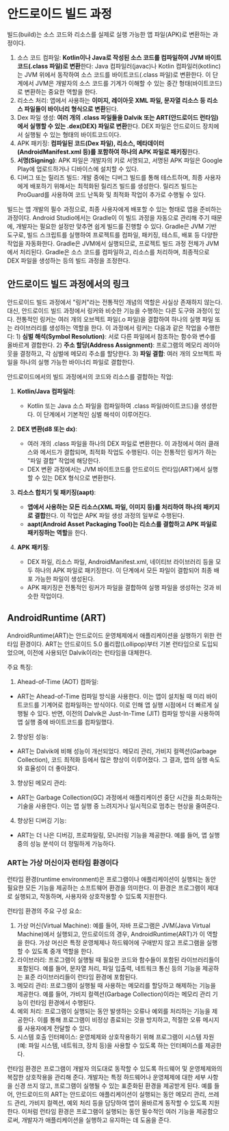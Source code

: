 # 안드로이드 빌드 과정

빌드(build)는 소스 코드와 리소스를 실제로 실행 가능한 앱 파일(APK)로 변환하는 과정이다. 

1. 소스 코드 컴파일: **Kotlin이나 Java로 작성된 소스 코드를 컴파일하여 JVM 바이트코드(.class 파일)로 변환**한다: Java 컴파일러(javac)나 Kotlin 컴파일러(kotlinc)는 JVM 위에서 동작하여 소스 코드를 바이트코드(.class 파일)로 변환한다. 이 단계에서 JVM은 개발자의 소스 코드를 기계가 이해할 수 있는 중간 형태(바이트코드)로 변환하는 중요한 역할을 한다. 
2. 리소스 처리: 앱에서 사용하는 **이미지, 레이아웃 XML 파일, 문자열 리소스 등 리소스 파일들이 바이너리 형식으로 변환**된다.
3. Dex 파일 생성: **여러 개의 .class 파일들을 Dalvik 또는 ART(안드로이드 런타임)에서 실행할 수 있는 .dex(DEX) 파일로 변환**한다. DEX 파일은 안드로이드 장치에서 실행될 수 있는 형태의 바이트코드이다.
4. APK 패키징: **컴파일된 코드(Dex 파일), 리소스, 메타데이터(AndroidManifest.xml 등)를 포함하여 하나의 APK 파일로 패키징**한다.
5. **서명(Signing)**: APK 파일은 개발자의 키로 서명되고, 서명된 APK 파일은 Google Play에 업로드하거나 디바이스에 설치할 수 있다.
6. 디버그 또는 릴리즈 빌드: 개발 중에는 디버그 빌드를 통해 테스트하며, 최종 사용자에게 배포하기 위해서는 최적화된 릴리즈 빌드를 생성한다. 릴리즈 빌드는 ProGuard를 사용하여 코드 난독화 및 최적화 작업이 추가로 수행될 수 있다.

빌드는 앱 개발의 필수 과정으로, 최종 사용자에게 배포할 수 있는 형태로 앱을 준비하는 과정이다. Android Studio에서는 Gradle이 이 빌드 과정을 자동으로 관리해 주기 때문에, 개발자는 필요한 설정만 맞추면 쉽게 빌드를 진행할 수 있다. Gradle은 JVM 기반 도구로, 빌드 스크립트를 실행하여 프로젝트를 컴파일, 패키징, 테스트, 배포 등 다양한 작업을 자동화한다. Gradle은 JVM에서 실행되므로, 프로젝트 빌드 과정 전체가 JVM에서 처리된다. Gradle은 소스 코드를 컴파일하고, 리소스를 처리하며, 최종적으로 DEX 파일을 생성하는 등의 빌드 과정을 조정한다.

## 안드로이드 빌드 과정에서의 링크
안드로이드 빌드 과정에서 "링커"라는 전통적인 개념의 역할은 사실상 존재하지 않는다. 대신, 안드로이드 빌드 과정에서 링커와 비슷한 기능을 수행하는 다른 도구와 과정이 있다. 전통적인 링커는 여러 개의 오브젝트 파일(.o 파일)을 결합하여 하나의 실행 파일 또는 라이브러리를 생성하는 역할을 한다. 이 과정에서 링커는 다음과 같은 작업을 수행한다: 1) **심벌 해석(Symbol Resolution)**: 서로 다른 파일에서 참조하는 함수와 변수를 올바르게 결합한다. 2) **주소 할당(Address Assignment)**: 프로그램의 메모리 레이아웃을 결정하고, 각 심벌에 메모리 주소를 할당한다. 3) **파일 결합**: 여러 개의 오브젝트 파일을 하나의 실행 가능한 바이너리 파일로 결합한다.

안드로이드에서의 빌드 과정에서의 코드와 리소스를 결합하는 작업:

1. **Kotlin/Java 컴파일러**:
   - Kotlin 또는 Java 소스 파일을 컴파일하여 .class 파일(바이트코드)을 생성한다. 이 단계에서 기본적인 심벌 해석이 이루어진다.

2. **DEX 변환(d8 또는 dx)**:
   - 여러 개의 .class 파일을 하나의 DEX 파일로 변환한다. 이 과정에서 여러 클래스와 메서드가 결합되며, 최적화 작업도 수행된다. 이는 전통적인 링커가 하는 "파일 결합" 작업에 해당한다.
   - DEX 변환 과정에서는 JVM 바이트코드를 안드로이드 런타임(ART)에서 실행할 수 있는 DEX 형식으로 변환한다.

3. **리소스 합치기 및 패키징(aapt)**:
   - **앱에서 사용하는 모든 리소스(XML 파일, 이미지 등)를 처리하여 하나의 패키지로 결합**한다. 이 작업은 APK 파일 생성 과정의 일부로 수행된다.
   - **aapt(Android Asset Packaging Tool)는 리소스를 결합하고 APK 파일로 패키징하는 역할**을 한다.

4. **APK 패키징**:
   - DEX 파일, 리소스 파일, AndroidManifest.xml, 네이티브 라이브러리 등을 모두 하나의 APK 파일로 패키징한다. 이 단계에서 모든 파일이 결합되어 최종 배포 가능한 파일이 생성된다.
   - APK 패키징은 전통적인 링커가 파일을 결합하여 실행 파일을 생성하는 것과 비슷한 작업이다.

## AndroidRuntime (ART)
AndroidRuntime(ART)는 안드로이드 운영체제에서 애플리케이션을 실행하기 위한 런타임 환경이다. ART는 안드로이드 5.0 롤리팝(Lollipop)부터 기본 런타임으로 도입되었으며, 이전에 사용되던 Dalvik이라는 런타임을 대체한다.

주요 특징:
1. Ahead-of-Time (AOT) 컴파일:
- ART는 Ahead-of-Time 컴파일 방식을 사용한다. 이는 앱이 설치될 때 미리 바이트코드를 기계어로 컴파일하는 방식이다. 이로 인해 앱 실행 시점에서 더 빠르게 실행될 수 있다. 반면, 이전의 Dalvik은 Just-In-Time (JIT) 컴파일 방식을 사용하여 앱 실행 중에 바이트코드를 컴파일했다.
2. 향상된 성능:
- ART는 Dalvik에 비해 성능이 개선되었다. 메모리 관리, 가비지 컬렉션(Garbage Collection), 코드 최적화 등에서 많은 향상이 이루어졌다. 그 결과, 앱의 실행 속도와 효율성이 더 좋아졌다.
3. 향상된 메모리 관리:
- ART는 Garbage Collection(GC) 과정에서 애플리케이션 중단 시간을 최소화하는 기술을 사용한다. 이는 앱 실행 중 느려지거나 일시적으로 멈추는 현상을 줄여준다.
4. 향상된 디버깅 기능:
- ART는 더 나은 디버깅, 프로파일링, 모니터링 기능을 제공한다. 예를 들어, 앱 실행 중의 성능 분석이 더 정밀하게 가능하다.

### ART는 가상 머신이자 런타임 환경이다
런타임 환경(runtime environment)은 프로그램이나 애플리케이션이 실행되는 동안 필요한 모든 기능을 제공하는 소프트웨어 환경을 의미한다. 이 환경은 프로그램이 제대로 실행되고, 작동하며, 사용자와 상호작용할 수 있도록 지원한다.

런타임 환경의 주요 구성 요소:
1. 가상 머신(Virtual Machine): 예를 들어, 자바 프로그램은 JVM(Java Virtual Machine)에서 실행되고, 안드로이드의 경우, AndroidRuntime(ART)가 이 역할을 한다. 가상 머신은 특정 운영체제나 하드웨어에 구애받지 않고 프로그램을 실행할 수 있도록 중개 역할을 한다.
2. 라이브러리: 프로그램이 실행될 때 필요한 코드와 함수들이 포함된 라이브러리들이 포함된다. 예를 들어, 문자열 처리, 파일 입출력, 네트워크 통신 등의 기능을 제공하는 표준 라이브러리들이 런타임 환경에 포함된다.
3. 메모리 관리: 프로그램이 실행될 때 사용하는 메모리를 할당하고 해제하는 기능을 제공한다. 예를 들어, 가비지 컬렉션(Garbage Collection)이라는 메모리 관리 기능이 런타임 환경에서 수행된다.
4. 예외 처리: 프로그램이 실행되는 동안 발생하는 오류나 예외를 처리하는 기능을 제공한다. 이를 통해 프로그램이 비정상 종료되는 것을 방지하고, 적절한 오류 메시지를 사용자에게 전달할 수 있다.
5. 시스템 호출 인터페이스: 운영체제와 상호작용하기 위해 프로그램이 시스템 자원(예: 파일 시스템, 네트워크, 장치 등)을 사용할 수 있도록 하는 인터페이스를 제공한다.

런타임 환경은 프로그램이 개발자 의도대로 동작할 수 있도록 하드웨어 및 운영체제와의 복잡한 상호작용을 관리해 준다. 개발자는 특정 하드웨어나 운영체제에 대한 세부 사항을 신경 쓰지 않고, 프로그램이 실행될 수 있는 표준화된 환경을 제공받게 된다.
예를 들어, 안드로이드의 ART는 안드로이드 애플리케이션이 실행되는 동안 메모리 관리, 쓰레드 관리, 가비지 컬렉션, 예외 처리 등을 담당하여 앱이 올바르게 동작할 수 있도록 지원한다. 이처럼 런타임 환경은 프로그램이 실행되는 동안 필수적인 여러 기능을 제공함으로써, 개발자가 애플리케이션을 실행하고 유지하는 데 도움을 준다.